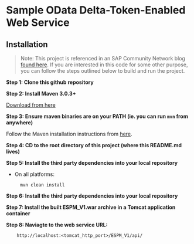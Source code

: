 Sample OData Delta-Token-Enabled Web Service
=====

Installation
------------

>Note: This project is referenced in an SAP Community Network blog [found here](http://scn.sap.com/community/developer-center/mobility-platform/blog/2015/01/06/build-an-optimized-hybrid-mobile-application-using-the-hana-cloud-platform).  If you are interested in this code for some other purpose, you can follow the steps outlined below to build and run the project.

__Step 1: Clone this github repository__

__Step 2: Install Maven 3.0.3+__

[Download from here](http://maven.apache.org/download.html)

__Step 3: Ensure maven binaries are on your PATH (ie. you can run `mvn` from anywhere)__

Follow the Maven installation instructions from [here](http://maven.apache.org/download.html#Installation).

__Step 4: CD to the root directory of this project (where this README.md lives)__

__Step 5: Install the third party dependencies into your local repository__

* On all platforms:

		mvn clean install

__Step 6: Install the third party dependencies into your local repository__

__Step 7: Install the built ESPM_V1.war archive in a Tomcat application container__

__Step 8: Naviagte to the web service URL:__

		http://localhost:<tomcat_http_port>/ESPM_V1/api/